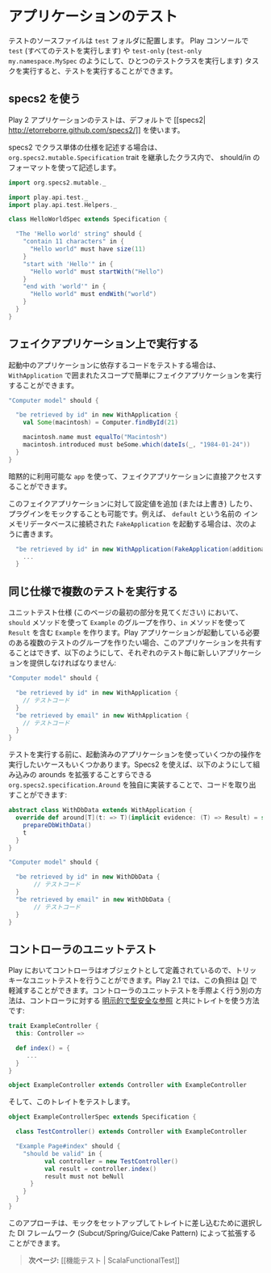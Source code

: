 <!-- translated -->
<!--
# Testing your application
-->
# アプリケーションのテスト

<!-- Test source files must be placed in your application’s `test` folder. You can run them from the Play console using the ``test` (run all tests) and `test-only` (run one test class: `test-only my.namespace.MySpec`) tasks. -->
テストのソースファイルは `test` フォルダに配置します。 Play コンソールで `test` (すべてのテストを実行します) や `test-only` (`test-only my.namespace.MySpec` のようにして、ひとつのテストクラスを実行します) タスクを実行すると、テストを実行することができます。

<!--
## Using specs2
-->
## specs2 を使う

<!--
The default way to test a Play 2 application is by using [[specs2| http://etorreborre.github.com/specs2/]].
-->
Play 2 アプリケーションのテストは、デフォルトで [[specs2| http://etorreborre.github.com/specs2/]] を使います。

<!--
Unit specifications extend the `org.specs2.mutable.Specification` trait and are using the should/in format:
-->
specs2 でクラス単体の仕様を記述する場合は、`org.specs2.mutable.Specification` trait を継承したクラス内で、 should/in のフォーマットを使って記述します。

```scala
import org.specs2.mutable._

import play.api.test._
import play.api.test.Helpers._

class HelloWorldSpec extends Specification {

  "The 'Hello world' string" should {
    "contain 11 characters" in {
      "Hello world" must have size(11)
    }
    "start with 'Hello'" in {
      "Hello world" must startWith("Hello")
    }
    "end with 'world'" in {
      "Hello world" must endWith("world")
    }
  }
}
```

<!--
## Running in a fake application
-->
## フェイクアプリケーション上で実行する

<!-- If the code you want to test depends on a running application, you can easily run a fake application with the `WithApplication` around
scope: -->
起動中のアプリケーションに依存するコードをテストする場合は、`WithApplication` で囲まれたスコープで簡単にフェイクアプリケーションを実行することができます。

```scala
"Computer model" should {

  "be retrieved by id" in new WithApplication {
    val Some(macintosh) = Computer.findById(21)

    macintosh.name must equalTo("Macintosh")
    macintosh.introduced must beSome.which(dateIs(_, "1984-01-24"))  
  }
}
```

<!-- You can access the application directly using `app`, and it is also avialable implicitly. -->
暗黙的に利用可能な `app` を使って、フェイクアプリケーションに直接アクセスすることができます。

<!-- You can also pass (or override) additional configuration to the fake application, or mock any plug-in. For example to create a `FakeApplication` using a `default` in memory database: -->
このフェイクアプリケーションに対して設定値を追加 (または上書き) したり、プラグインをモックすることも可能です。例えば、 `default` という名前の インメモリデータベースに接続された `FakeApplication` を起動する場合は、次のように書きます。

```scala
  "be retrieved by id" in new WithApplication(FakeApplication(additionalConfiguration = inMemoryDatabase())) {
    ...
  }
```

<!-- ## Running multiple examples inside the same specification -->
## 同じ仕様で複数のテストを実行する

<!-- In Unit specifications (see the first part of this page) you use ``should`` method to create groups of ``Example`` and the ``in`` method to create an ``Example`` , which contains a ``Result``. If you want to create a group of Examples where multiple examples needs a Play! application to be running, you cannot share the application and you have to provide a new one to each example like the following: -->
ユニットテスト仕様 (このページの最初の部分を見てください) において、``should`` メソッドを使って ``Example`` のグループを作り、``in`` メソッドを使って ``Result`` を含む ``Example`` を作ります。Play アプリケーションが起動している必要のある複数のテストのグループを作りたい場合、このアプリケーションを共有することはできず、以下のようにして、それぞれのテスト毎に新しいアプリケーションを提供しなければなりません:

<!-- ```scala
"Computer model" should {

  "be retrieved by id" in new WithApplication {
    // your test code
  }
  "be retrieved by email" in new WithApplication {
    // your test code
  }
}
``` -->
```scala
"Computer model" should {

  "be retrieved by id" in new WithApplication {
    // テストコード
  }
  "be retrieved by email" in new WithApplication {
    // テストコード
  }
}
```

<!-- In some cases, you want to run some operations with the application started before executing your example. Using Specs2
you can factor out your code by implementing your own ``org.specs2.specification.Around``, this can even extend one of
the built in arounds like in the following example: -->
テストを実行する前に、起動済みのアプリケーションを使っていくつかの操作を実行したいケースもいくつかあります。Specs2 を使えば、以下のようにして組み込みの arounds を拡張することすらできる ``org.specs2.specification.Around`` を独自に実装することで、コードを取り出すことができます:

<!-- ```scala
abstract class WithDbData extends WithApplication {
  override def around[T](t: => T)(implicit evidence: (T) => Result) = super.around {
    prepareDbWithData() 
    t
  }
}

"Computer model" should {

  "be retrieved by id" in new WithDbData {
       // your test code
  }
  "be retrieved by email" in new WithDbData {
       // your test code
  }
}
``` -->
```scala
abstract class WithDbData extends WithApplication {
  override def around[T](t: => T)(implicit evidence: (T) => Result) = super.around {
    prepareDbWithData() 
    t
  }
}

"Computer model" should {

  "be retrieved by id" in new WithDbData {
       // テストコード
  }
  "be retrieved by email" in new WithDbData {
       // テストコード
  }
}
```

<!-- ## Unit Testing Controllers -->
## コントローラのユニットテスト

<!-- Controllers are defined as objects in Play, and so can be trickier to unit test.  In Play 2.1 this can be alleviated by [dependency injection](https://github.com/playframework/Play20/wiki/ScalaDependencyInjection). Another way to finesse unit testing with a controller is to use a trait with an [explicitly typed self reference](http://www.naildrivin5.com/scalatour/wiki_pages/ExplcitlyTypedSelfReferences) to the controller: -->
Play においてコントローラはオブジェクトとして定義されているので、トリッキーなユニットテストを行うことができます。Play 2.1 では、この負担は [DI](https://github.com/playframework/Play20/wiki/ScalaDependencyInjection) で軽減することができます。コントローラのユニットテストを手際よく行う別の方法は、コントローラに対する [明示的で型安全な参照](http://www.naildrivin5.com/scalatour/wiki_pages/ExplcitlyTypedSelfReferences) と共にトレイトを使う方法です:

```scala
trait ExampleController {
  this: Controller =>

  def index() = {
     ...
  }
}

object ExampleController extends Controller with ExampleController
```

<!-- and then test the trait: -->
そして、このトレイトをテストします。

```scala
object ExampleControllerSpec extends Specification {

  class TestController() extends Controller with ExampleController

  "Example Page#index" should {
    "should be valid" in {
          val controller = new TestController()          
          val result = controller.index()          
          result must not beNull
      }
    }
  }
}
```

<!-- This approach can be extended with your choice of dependency injection framework (Subcut/Spring/Guice/Cake Pattern) to set up and inject mocks into the trait. -->
このアプローチは、モックをセットアップしてトレイトに差し込むために選択した DI フレームワーク (Subcut/Spring/Guice/Cake Pattern) によって拡張することができます。

<!--
> **Next:** [[Writing functional tests | ScalaFunctionalTest]]
-->
> **次ページ:** [[機能テスト | ScalaFunctionalTest]]